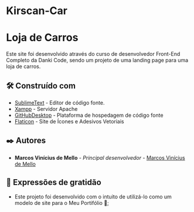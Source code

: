 # Kirscan-Car
# Loja de Carros

Este site foi desenvolvido através do curso de desenvolvedor Front-End Completo da Danki Code, sendo um projeto de uma landing page para uma loja de carros.

## 🛠️ Construído com

* [SublimeText](https://www.sublimetext.com/) - Editor de código fonte.
* [Xampp](https://www.apachefriends.org/pt_br/index.html) - Servidor Apache
* [GitHubDesktop](https://desktop.github.com/) - Plataforma de hospedagem de código fonte
* [Flaticon](https://www.flaticon.com/) - Site de Ícones e Adesivos Vetoriais

## ✒️ Autores

* **Marcos Vinícius de Mello** - *Principal desenvolvedor* - [Marcos Vinícius de Mello](https://github.com/omarcosvinicius)

## 🎁 Expressões de gratidão

* Este projeto foi desenvolvido com o intuito de utilizá-lo como um modelo de site para o Meu Portifólio 📢;

